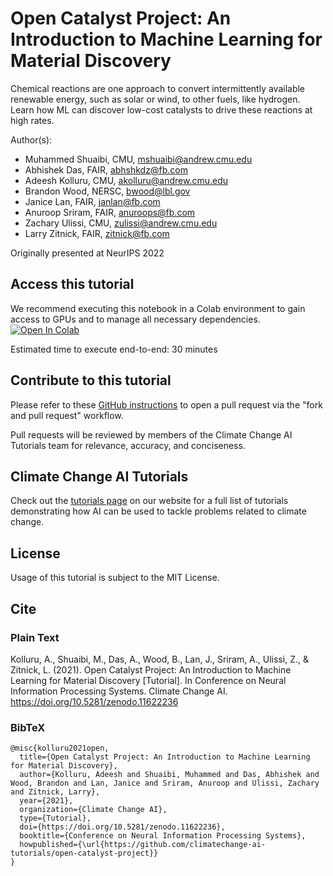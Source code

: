 # Open Catalyst Project: An Introduction to Machine Learning for Material Discovery
Chemical reactions are one approach to convert intermittently available renewable energy, such as solar or wind, to other fuels, like hydrogen. Learn how ML can discover low-cost catalysts to drive these reactions at high rates.

Author(s):
* Muhammed Shuaibi, CMU, mshuaibi@andrew.cmu.edu
* Abhishek Das, FAIR, abhshkdz@fb.com
* Adeesh Kolluru, CMU, akolluru@andrew.cmu.edu
* Brandon Wood, NERSC, bwood@lbl.gov
* Janice Lan, FAIR, janlan@fb.com
* Anuroop Sriram, FAIR, anuroops@fb.com
* Zachary Ulissi, CMU, zulissi@andrew.cmu.edu
* Larry Zitnick, FAIR, zitnick@fb.com

Originally presented at NeurIPS 2022

## Access this tutorial

We recommend executing this notebook in a Colab environment to gain access to GPUs and to manage all necessary dependencies. <a target="_blank" href="https://colab.research.google.com/github/climatechange-ai-tutorials/open-catalyst-project/blob/main/Open_Catalyst_Project_An_Introduction_to_Machine_Learning_for_Material_Discovery.ipynb">
  <img src="https://colab.research.google.com/assets/colab-badge.svg" alt="Open In Colab"/>
</a>

Estimated time to execute end-to-end: 30 minutes 

## Contribute to this tutorial

Please refer to these [GitHub instructions](https://docs.github.com/en/get-started/exploring-projects-on-github/contributing-to-a-project#about-forking) to open a pull request via the "fork and pull request" workflow. 

Pull requests will be reviewed by members of the Climate Change AI Tutorials team for relevance, accuracy, and conciseness.

## Climate Change AI Tutorials
Check out the [tutorials page](https://www.climatechange.ai/tutorials?) on our website for a full list of tutorials demonstrating how AI can be used to tackle problems related to climate change.

## License
Usage of this tutorial is subject to the MIT License.

## Cite

### Plain Text
Kolluru, A., Shuaibi, M., Das, A., Wood, B., Lan, J., Sriram, A., Ulissi, Z., & Zitnick, L. (2021). Open Catalyst Project: An Introduction to Machine Learning for Material Discovery [Tutorial]. In Conference on Neural Information Processing Systems. Climate Change AI. https://doi.org/10.5281/zenodo.11622236

### BibTeX

```
@misc{kolluru2021open,
  title={Open Catalyst Project: An Introduction to Machine Learning for Material Discovery},
  author={Kolluru, Adeesh and Shuaibi, Muhammed and Das, Abhishek and Wood, Brandon and Lan, Janice and Sriram, Anuroop and Ulissi, Zachary and Zitnick, Larry},
  year={2021},
  organization={Climate Change AI},
  type={Tutorial},
  doi={https://doi.org/10.5281/zenodo.11622236},
  booktitle={Conference on Neural Information Processing Systems},
  howpublished={\url{https://github.com/climatechange-ai-tutorials/open-catalyst-project}}
}
```
